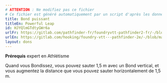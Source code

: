 ```yaml
---
# ATTENTION : Ne modifiez pas ce fichier
# Ce fichier est généré automatiquement par un script d'après les données du module Foundry VTT officiel et de sa traduction
title: Bond puissant
titleEn: Powerful Leap
id: HJYQlmGTdtyGWr6a
urlFr: https://gitlab.com/pathfinder-fr/foundryvtt-pathfinder2-fr/-/blob/master/data/feats/HJYQlmGTdtyGWr6a.htm
urlEn: https://gitlab.com/hooking/foundry-vtt---pathfinder-2e/-/blob/master/packs/data/feats.db/powerful-leap.json
layout: dons
---
```

**Prérequis** expert en Athlétisme

Quand vous Bondissez, vous pouvez sauter 1,5 m avec un Bond vertical, et vous augmentez la distance que vous pouvez sauter horizontalement de 1,5 m.
